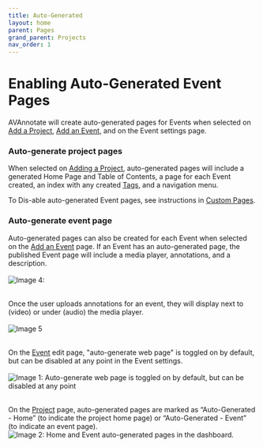 ```yaml
---
title: Auto-Generated
layout: home
parent: Pages
grand_parent: Projects
nav_order: 1
---
```


# Enabling Auto-Generated Event Pages 
AVAnnotate will create auto-generated pages for Events when selected on [Add a Project](https://avannotate.github.io/documentation/pages/creating_projects/), [Add an Event](https://avannotate.github.io/documentation/pages/events/), and on the Event settings page. 

### Auto-generate project pages
When selected on [Adding a Project](https://avannotate.github.io/documentation/pages/creating_projects/), auto-generated pages will include a generated Home Page and Table of Contents, a page for each Event created, an index with any created [Tags](https://avannotate.github.io/documentation/pages/tags/), and  a navigation menu. 

To Dis-able auto-generated Event pages, see instructions in [Custom Pages](https://avannotate.github.io/documentation/pages/custom/).

### Auto-generate event page
Auto-generated pages can also be created for each Event when selected on the [Add an Event](https://avannotate.github.io/documentation/pages/events/) page. If an Event has an auto-generated page, the published Event page will include a media player, annotations, and a description. 
<br><br>
![Image 4: ](../../assets/autoimage4.png)
<br><br>

Once the user uploads annotations for an event, they will display next to (video) or under (audio) the media player.
<br><br>
![Image 5](../../assets/autoimage5.png)
<br><br>

On the [Event](https://avannotate.github.io/documentation/pages/events/) edit page, "auto-generate web page" is toggled on by default, but can be disabled at any point in the Event settings.
<br><br>
![Image 1: Auto-generate web page is toggled on by default, but can be disabled at any point](../../assets/autoimage1.png)
<br><br>

On the [Project](https://avannotate.github.io/documentation/pages/creating_projects/) page, auto-generated pages are marked as “Auto-Generated - Home” (to indicate the project home page) or “Auto-Generated - Event” (to indicate an event page).<br>
![Image 2: Home and Event auto-generated pages in the dashboard.](../../assets/autoimage2.png)
<br><br>
<br>



